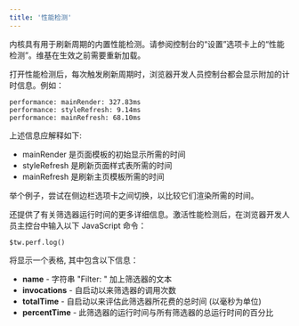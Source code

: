 ```yaml
---
title: '性能检测'
---
```



内核具有用于刷新周期的内置性能检测。请参阅控制台的“设置”选项卡上的“性能检测”。维基在生效之前需要重新加载。

打开性能检测后，每次触发刷新周期时，浏览器开发人员控制台都会显示附加的计时信息。例如：

```
performance: mainRender: 327.83ms 
performance: styleRefresh: 9.14ms
performance: mainRefresh: 68.10ms 
```

上述信息应解释如下:

* mainRender 是页面模板的初始显示所需的时间
* styleRefresh 是刷新页面样式表所需的时间
* mainRefresh 是刷新主页模板所需的时间

举个例子，尝试在侧边栏选项卡之间切换，以比较它们渲染所需的时间。

还提供了有关筛选器运行时间的更多详细信息。激活性能检测后，在浏览器开发人员主控台中输入以下 JavaScript 命令：

```
$tw.perf.log()
```

将显示一个表格, 其中包含以下信息：

* **name** - 字符串 "Filter: " 加上筛选器的文本
* **invocations** - 自启动以来筛选器的调用次数
* **totalTime** - 自启动以来评估此筛选器所花费的总时间 (以毫秒为单位)
* **percentTime** - 此筛选器的运行时间与所有筛选器的总运行时间的百分比

